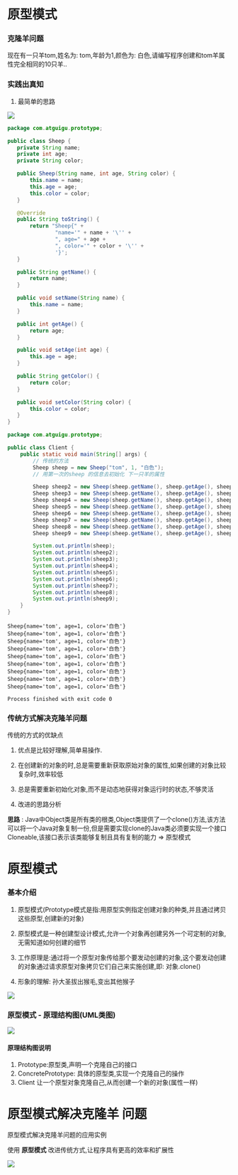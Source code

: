
 
 
 # 原型模式
 
 ### 克隆羊问题
 
 现在有一只羊tom,姓名为: tom,年龄为1,颜色为: 白色,请编写程序创建和tom羊属性完全相同的10只羊..
 
 
 ### 实践出真知
 1.  最简单的思路
 
 
 ![](./img/QQ截图20210204124057.png)
 
 ```java
package com.atguigu.prototype;

public class Sheep {
    private String name;
    private int age;
    private String color;

    public Sheep(String name, int age, String color) {
        this.name = name;
        this.age = age;
        this.color = color;
    }

    @Override
    public String toString() {
        return "Sheep{" +
                "name='" + name + '\'' +
                ", age=" + age +
                ", color='" + color + '\'' +
                '}';
    }

    public String getName() {
        return name;
    }

    public void setName(String name) {
        this.name = name;
    }

    public int getAge() {
        return age;
    }

    public void setAge(int age) {
        this.age = age;
    }

    public String getColor() {
        return color;
    }

    public void setColor(String color) {
        this.color = color;
    }
}

```

```java
package com.atguigu.prototype;

public class Client {
    public static void main(String[] args) {
        // 传统的方法
        Sheep sheep = new Sheep("tom", 1, "白色");
        // 用第一次的sheep 的信息去初始化 下一只羊的属性

        Sheep sheep2 = new Sheep(sheep.getName(), sheep.getAge(), sheep.getColor());
        Sheep sheep3 = new Sheep(sheep.getName(), sheep.getAge(), sheep.getColor());
        Sheep sheep4 = new Sheep(sheep.getName(), sheep.getAge(), sheep.getColor());
        Sheep sheep5 = new Sheep(sheep.getName(), sheep.getAge(), sheep.getColor());
        Sheep sheep6 = new Sheep(sheep.getName(), sheep.getAge(), sheep.getColor());
        Sheep sheep7 = new Sheep(sheep.getName(), sheep.getAge(), sheep.getColor());
        Sheep sheep8 = new Sheep(sheep.getName(), sheep.getAge(), sheep.getColor());
        Sheep sheep9 = new Sheep(sheep.getName(), sheep.getAge(), sheep.getColor());

        System.out.println(sheep);
        System.out.println(sheep2);
        System.out.println(sheep3);
        System.out.println(sheep4);
        System.out.println(sheep5);
        System.out.println(sheep6);
        System.out.println(sheep7);
        System.out.println(sheep8);
        System.out.println(sheep9);
    }
}

```

```shell script
Sheep{name='tom', age=1, color='白色'}
Sheep{name='tom', age=1, color='白色'}
Sheep{name='tom', age=1, color='白色'}
Sheep{name='tom', age=1, color='白色'}
Sheep{name='tom', age=1, color='白色'}
Sheep{name='tom', age=1, color='白色'}
Sheep{name='tom', age=1, color='白色'}
Sheep{name='tom', age=1, color='白色'}
Sheep{name='tom', age=1, color='白色'}

Process finished with exit code 0

```

### 传统方式解决克隆羊问题

传统的方式的优缺点

1. 优点是比较好理解,简单易操作.

2. 在创建新的对象的时,总是需要重新获取原始对象的属性,如果创建的对象比较复杂时,效率较低

3. 总是需要重新初始化对象,而不是动态地获得对象运行时的状态,不够灵活

4. 改进的思路分析

__思路__ : Java中Object类是所有类的根类,Object类提供了一个clone()方法,该方法可以将一个Java对象复制一份,但是需要实现clone的Java类必须要实现一个接口Cloneable,该接口表示该类能够复制且具有复制的能力 => 原型模式


# 原型模式

### 基本介绍

1. 原型模式(Prototype模式是指:用原型实例指定创建对象的种类,并且通过拷贝这些原型,创建新的对象)

2. 原型模式是一种创建型设计模式,允许一个对象再创建另外一个可定制的对象,无需知道如何创建的细节

3. 工作原理是:通过将一个原型对象传给那个要发动创建的对象,这个要发动创建的对象通过请求原型对象拷贝它们自己来实施创建,即: 对象.clone()

4. 形象的理解: 孙大圣拔出猴毛,变出其他猴子

![](./img/QQ截图20210204130250.png)
 
 ### 原型模式 - 原理结构图(UML类图)
 
 ![](./img/QQ截图20210204130423.png)
 #### 原理结构图说明
 
 1. Prototype:原型类,声明一个克隆自己的接口
 2. ConcretePrototype: 具体的原型类,实现一个克隆自己的操作
 3. Client 让一个原型对象克隆自己,从而创建一个新的对象(属性一样)
 
 
 # 原型模式解决克隆羊 问题
 
 原型模式解决克隆羊问题的应用实例
 
 使用 __原型模式__ 改进传统方式,让程序具有更高的效率和扩展性
 
 
 
 
 
 
 
 
 
 
 
  ![](./img/mm/meizi18.jpg)    
